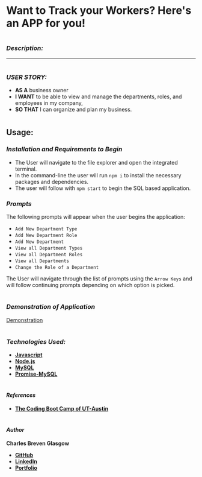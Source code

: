 # **Want to Track your Workers? Here's an APP for you!**

#

### *Description:*

****

#

### *USER STORY:*

* **AS A** business owner
* **I WANT** to be able to view and manage the departments, roles, and employees in my company,
* **SO THAT** I can organize and plan my business.

#

## **Usage:**

### *Installation and Requirements to Begin*

* The User will navigate to the file explorer and open the integrated terminal.
* In the command-line the user will run `npm i` to install the necessary packages and dependencies.
* The user will follow with `npm start` to begin the SQL based application.

### *Prompts*

The following prompts will appear when the user begins the application:

* `Add New Department Type`
* `Add New Department Role`
* `Add New Department`
* `View all Department Types`
* `View all Department Roles`
* `View all Departments`
* `Change the Role of a Department`

The User will navigate through the list of prompts using the `Arrow Keys` and will follow continuing prompts depending on which option is picked.

#

### *Demonstration of Application*

[Demonstration](https://drive.google.com/file/d/1Z58az1HPSmdglcw6xLRVFntbmpGbqYFb/view)

#

### *Technologies Used:*

- **[Javascript](https://www.javascript.com/)**
- **[Node.js](http://nodejs.org/en/)**
- **[MySQL](https://www.mysql.com/)**
- **[Promise-MySQL](https://www.npmjs.com/package/promise-mysql)**

#

#### *References*

- **[The Coding Boot Camp of UT-Austin](https://techbootcamps.utexas.edu/coding/)**

#

#### *Author*

**Charles Breven Glasgow**

- **[GitHub](https://github.com/Brevenn)**
- **[LinkedIn](https://www.linkedin.com/in/charles-glasgow-7b07a41a3/)**
- **[Portfolio](https://brevenn.github.io/Portfolio-Full-Stack/)**
#